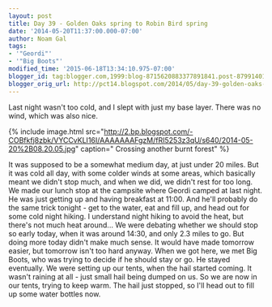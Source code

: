 ```yaml
---
layout: post
title: Day 39 - Golden Oaks spring to Robin Bird spring
date: '2014-05-20T11:37:00.000-07:00'
author: Noam Gal
tags:
- '"Geordi"'
- '"Big Boots"'
modified_time: '2015-06-18T13:34:10.975-07:00'
blogger_id: tag:blogger.com,1999:blog-8715620883377891841.post-8799140139148324119
blogger_orig_url: http://pct14.blogspot.com/2014/05/day-39-golden-oaks-spring-to-robin-bird.html
---
```


Last night wasn't too cold, and I slept with just my base layer. There was no wind, which was also nice.

{% include image.html src="http://2.bp.blogspot.com/-COBfkfj8zbk/VYCCvKLI16I/AAAAAAAFgzM/fRI5253z3qU/s640/2014-05-20%2B08.20.05.jpg" caption=" Crossing another burnt forest" %}

It was supposed to be a somewhat medium day, at just under 20 miles. But it was cold all day, with some colder winds at some areas, which basically meant we didn't stop much, and when we did, we didn't rest for too long.  We made our lunch stop at the campsite where Geordi camped at last night. He was just getting up and having breakfast at 11:00. And he'll probably do the same trick tonight - get to the water, eat and fill up, and head out for some cold night hiking. I understand night hiking to avoid the heat, but there's not much heat around...  We were debating whether we should stop so early today, when it was around 14:30, and only 2.3 miles to go. But doing more today didn't make much sense. It would have made tomorrow easier, but tomorrow isn't too hard anyway.  When we got here, we met Big Boots, who was trying to decide if he should stay or go. He stayed eventually. We were setting up our tents, when the hail started coming. It wasn't raining at all - just small hail being dumped on us. So we are now in our tents, trying to keep warm.  The hail just stopped, so I'll head out to fill up some water bottles now.
